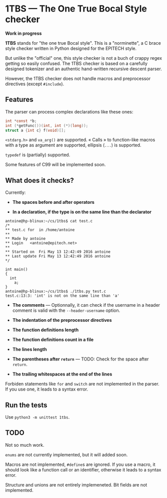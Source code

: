 # 1TBS — The One True Bocal Style checker

**Work in progress**

**1TBS** stands for "the one true Bocal style". This is a "norminette",
a C brace style checker written in Python designed for the EPITECH style.

But unlike the "official" one, this style checker is not a buch of crappy
regex getting so easily confused.
The 1TBS checker is based on a carefully designed tokenizer and an
authentic hand-written recursive descent parser.

However, the 1TBS checker does not handle macros and preprocessor
directives (except `#include`).



## Features

The parser can process complex declarations like these ones:

```c
int *const *b;
int (*getFunc())(int, int (*)(long));
struct a {int c} f(void)[];
```

`<stdarg.h>` and `va_arg()` are supported. « Calls » to function-like
macros with a type as argument are supported, ellipsis (`...`) is
supported.

`typedef` is (partially) supported.

Some features of C99 will be implemented soon.



## What does it checks?

Currently:

- **The spaces before and after operators**

- **In a declaration, if the type is on the same line than the declarator**

```
antoine@hp-blinux:~/cs/1tbs$ cat test.c
/*
** test.c for  in /home/antoine
**
** Made by antoine
** Login   <antoine@epitech.net>
**
** Started on  Fri May 13 12:42:49 2016 antoine
** Last update Fri May 13 12:42:49 2016 antoine
*/

int main()
{
  int
    a;
}
antoine@hp-blinux:~/cs/1tbs$ ./1tbs.py test.c
test.c:13:3: 'int' is not on the same line than 'a'
```

- **The comments** — Optionnally, it can check if the username in a
  header comment is valid with the `--header-username` option.

- **The indentation of the preprocessor directives**

- **The function definitions length**

- **The function definitions count in a file**

- **The lines length**

- **The parentheses after `return`** — TODO: Check for the space
  after `return`.

- **The trailing whitespaces at the end of the lines**

Forbiden statements like `for` and `switch` are not implemented
in the parser. If you use one, it leads to a syntax error.



## Run the tests

Use `python3 -m unittest 1tbs`.



## TODO

Not so much work.

`enums` are not currently implemented, but it will added soon.

Macros are not implemented, `#define`s are ignored. If you use a macro,
it should look like a function call or an identifier, otherwise it leads
to a syntax error.

Structure and unions are not entirely implemeneted. Bit fields are
not implemented.
